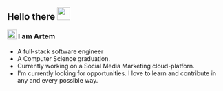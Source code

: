 ## Hello there <img src="https://raw.githubusercontent.com/iampavangandhi/iampavangandhi/master/gifs/Hi.gif" width="30px"></h2>

<a href="https://t.me/Jho00">
  <img align="left" alt="Ajay's Telegram" width="22px" src="https://cdn.jsdelivr.net/npm/simple-icons@v3/icons/telegram.svg" />
</a>

### I am Artem
- A full-stack software engineer
- A Computer Science graduation. 
- Currently working on a Social Media Marketing cloud-platforn.
- I'm currently looking for opportunities. I love to learn and contribute in any and every possible way.

